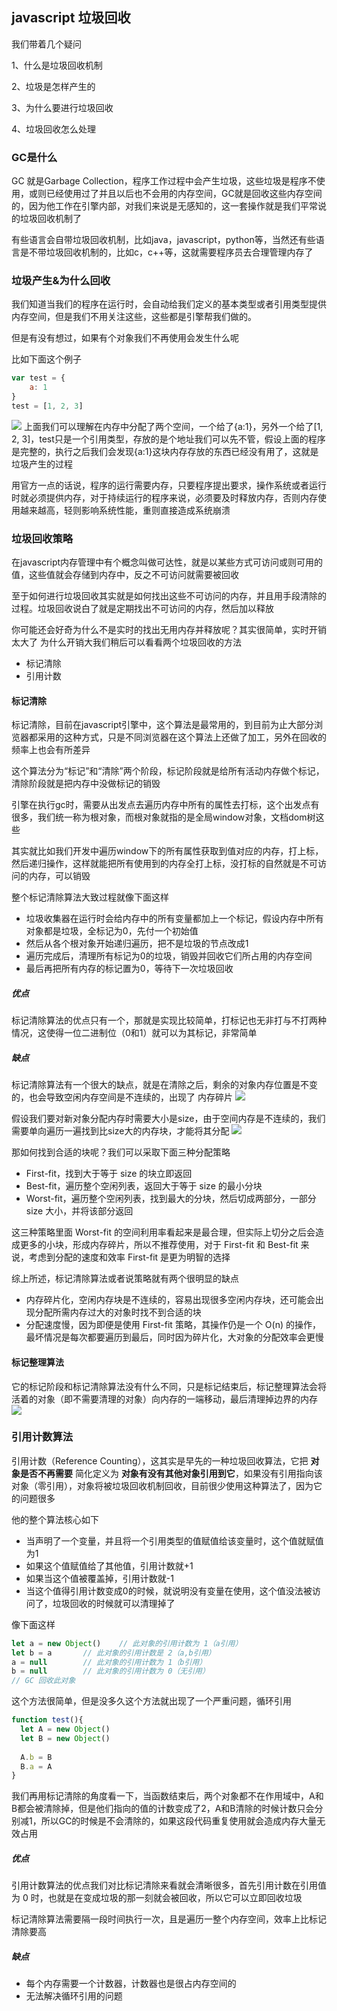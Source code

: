 ## javascript 垃圾回收

我们带着几个疑问

1、什么是垃圾回收机制

2、垃圾是怎样产生的

3、为什么要进行垃圾回收

4、垃圾回收怎么处理


### GC是什么
GC 就是Garbage Collection，程序工作过程中会产生垃圾，这些垃圾是程序不使用，或则已经使用过了并且以后也不会用的内存空间，GC就是回收这些内存空间的，因为他工作在引擎内部，对我们来说是无感知的，这一套操作就是我们平常说的垃圾回收机制了

有些语言会自带垃圾回收机制，比如java，javascript，python等，当然还有些语言是不带垃圾回收机制的，比如c，c++等，这就需要程序员去合理管理内存了

### 垃圾产生&为什么回收
我们知道当我们的程序在运行时，会自动给我们定义的基本类型或者引用类型提供内存空间，但是我们不用关注这些，这些都是引擎帮我们做的。

但是有没有想过，如果有个对象我们不再使用会发生什么呢

比如下面这个例子
```js
var test = {
    a: 1
}
test = [1, 2, 3]
```
<img src="./垃圾回收-why.jpeg">
上面我们可以理解在内存中分配了两个空间，一个给了{a:1}，另外一个给了[1, 2, 3]，test只是一个引用类型，存放的是个地址我们可以先不管，假设上面的程序是完整的，执行之后我们会发现{a:1}这块内存存放的东西已经没有用了，这就是垃圾产生的过程

用官方一点的话说，程序的运行需要内存，只要程序提出要求，操作系统或者运行时就必须提供内存，对于持续运行的程序来说，必须要及时释放内存，否则内存使用越来越高，轻则影响系统性能，重则直接造成系统崩溃

### 垃圾回收策略

在javascript内存管理中有个概念叫做可达性，就是以某些方式可访问或则可用的值，这些值就会存储到内存中，反之不可访问就需要被回收

至于如何进行垃圾回收其实就是如何找出这些不可访问的内存，并且用手段清除的过程。垃圾回收说白了就是定期找出不可访问的内存，然后加以释放

你可能还会好奇为什么不是实时的找出无用内存并释放呢？其实很简单，实时开销太大了
为什么开销大我们稍后可以看看两个垃圾回收的方法
- 标记清除
- 引用计数

#### 标记清除
标记清除，目前在javascript引擎中，这个算法是最常用的，到目前为止大部分浏览器都采用的这种方式，只是不同浏览器在这个算法上还做了加工，另外在回收的频率上也会有所差异

这个算法分为“标记”和“清除”两个阶段，标记阶段就是给所有活动内存做个标记，清除阶段就是把内存中没做标记的销毁

引擎在执行gc时，需要从出发点去遍历内存中所有的属性去打标，这个出发点有很多，我们统一称为根对象，而根对象就指的是全局window对象，文档dom树这些

其实就比如我们开发中遍历window下的所有属性获取到值对应的内存，打上标，然后递归操作，这样就能把所有使用到的内存全打上标，没打标的自然就是不可访问的内存，可以销毁

整个标记清除算法大致过程就像下面这样
- 垃圾收集器在运行时会给内存中的所有变量都加上一个标记，假设内存中所有对象都是垃圾，全标记为0，先付一个初始值
- 然后从各个根对象开始递归遍历，把不是垃圾的节点改成1
- 遍历完成后，清理所有标记为0的垃圾，销毁并回收它们所占用的内存空间
- 最后再把所有内存的标记置为0，等待下一次垃圾回收

##### 优点
标记清除算法的优点只有一个，那就是实现比较简单，打标记也无非打与不打两种情况，这使得一位二进制位（0和1）就可以为其标记，非常简单

##### 缺点
标记清除算法有一个很大的缺点，就是在清除之后，剩余的对象内存位置是不变的，也会导致空闲内存空间是不连续的，出现了 内存碎片
<img src="./标记清除1.png">

假设我们要对新对象分配内存时需要大小是size，由于空间内存是不连续的，我们需要单向遍历一遍找到比size大的内存块，才能将其分配
<img src="./标记清除2.png">

那如何找到合适的块呢？我们可以采取下面三种分配策略
- First-fit，找到大于等于 size 的块立即返回
- Best-fit，遍历整个空闲列表，返回大于等于 size 的最小分块
- Worst-fit，遍历整个空闲列表，找到最大的分块，然后切成两部分，一部分 size 大小，并将该部分返回

这三种策略里面 Worst-fit 的空间利用率看起来是最合理，但实际上切分之后会造成更多的小块，形成内存碎片，所以不推荐使用，对于 First-fit 和 Best-fit 来说，考虑到分配的速度和效率 First-fit 是更为明智的选择

综上所述，标记清除算法或者说策略就有两个很明显的缺点
- 内存碎片化，空闲内存块是不连续的，容易出现很多空闲内存块，还可能会出现分配所需内存过大的对象时找不到合适的块
- 分配速度慢，因为即便是使用 First-fit 策略，其操作仍是一个 O(n) 的操作，最坏情况是每次都要遍历到最后，同时因为碎片化，大对象的分配效率会更慢

#### 标记整理算法
它的标记阶段和标记清除算法没有什么不同，只是标记结束后，标记整理算法会将活着的对象（即不需要清理的对象）向内存的一端移动，最后清理掉边界的内存
<img src="./标记清除3.png">

### 引用计数算法
引用计数（Reference Counting），这其实是早先的一种垃圾回收算法，它把 **对象是否不再需要** 简化定义为 **对象有没有其他对象引用到它**，如果没有引用指向该对象（零引用），对象将被垃圾回收机制回收，目前很少使用这种算法了，因为它的问题很多

他的整个算法核心如下
- 当声明了一个变量，并且将一个引用类型的值赋值给该变量时，这个值就赋值为1
- 如果这个值赋值给了其他值，引用计数就+1
- 如果当这个值被覆盖掉，引用计数就-1
- 当这个值得引用计数变成0的时候，就说明没有变量在使用，这个值没法被访问了，垃圾回收的时候就可以清理掉了

像下面这样
```js
let a = new Object() 	// 此对象的引用计数为 1（a引用）
let b = a 		// 此对象的引用计数是 2（a,b引用）
a = null  		// 此对象的引用计数为 1（b引用）
b = null 	 	// 此对象的引用计数为 0（无引用）
// GC 回收此对象
```

这个方法很简单，但是没多久这个方法就出现了一个严重问题，循环引用
```js
function test(){
  let A = new Object()
  let B = new Object()
  
  A.b = B
  B.a = A
}
```
我们再用标记清除的角度看一下，当函数结束后，两个对象都不在作用域中，A和B都会被清除掉，但是他们指向的值的计数变成了2，A和B清除的时候计数只会分别减1，所以GC的时候是不会清除的，如果这段代码重复使用就会造成内存大量无效占用

##### 优点
引用计数算法的优点我们对比标记清除来看就会清晰很多，首先引用计数在引用值为 0 时，也就是在变成垃圾的那一刻就会被回收，所以它可以立即回收垃圾

标记清除算法需要隔一段时间执行一次，且是遍历一整个内存空间，效率上比标记清除要高

##### 缺点
- 每个内存需要一个计数器，计数器也是很占内存空间的
- 无法解决循环引用的问题
